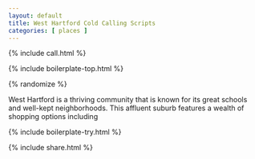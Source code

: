 ```yaml
---
layout: default
title: West Hartford Cold Calling Scripts
categories: [ places ]
---
```


{% include call.html %}

{% include boilerplate-top.html %}


{% randomize %}

West Hartford is a thriving community that is known for its great schools and well-kept neighborhoods. This affluent suburb features a wealth of shopping options including 

{% include boilerplate-try.html %}

{% include share.html %}